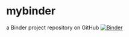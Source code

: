 # mybinder
a Binder project repository on GitHub
[![Binder](https://mybinder.org/badge_logo.svg)](https://mybinder.org/v2/gh/fegvebhtrbtr/mybinder-R.git/HEAD)
